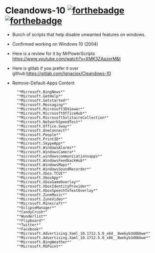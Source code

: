 # Cleandows-10 [![forthebadge](https://forthebadge.com/images/badges/0-percent-optimized.svg)](https://forthebadge.com)[![forthebadge](https://forthebadge.com/images/badges/works-on-my-machine.svg)](https://forthebadge.com)
- Bunch of scripts that help disable unwanted features on windows.
- Confirmed working on Windows 10 (2004)
- Here is a review for it by MrPowerScripts https://www.youtube.com/watch?v=XMK3ZAazprM&t
- Here is gitlab if you prefer it over github:https://gitlab.com/Ignaciox/Cleandows-10
- Remove-Default-Apps Content
   
        "*Microsoft.BingNews*"
        "*Microsoft.GetHelp*"
        "*Microsoft.Getstarted*"
        "*Microsoft.Messaging*"
        "*Microsoft.Microsoft3DViewer*"
        "*Microsoft.MicrosoftOfficeHub*"
        "*Microsoft.MicrosoftSolitaireCollection*"
        "*Microsoft.NetworkSpeedTest*"
        "*Microsoft.Office.Sway*"
        "*Microsoft.OneConnect*"
        "*Microsoft.People*"
        "*Microsoft.Print3D*"
        "*Microsoft.SkypeApp*"
        "*Microsoft.WindowsAlarms*"
        "*Microsoft.WindowsCamera*"
        "*microsoft.windowscommunicationsapps*"
        "*Microsoft.WindowsFeedbackHub*"
        "*Microsoft.WindowsMaps*"
        "*Microsoft.WindowsSoundRecorder*"
        "*Microsoft.Xbox.TCUI*"
        "*Microsoft.XboxApp*"
        "*Microsoft.XboxGameOverlay*"
        "*Microsoft.XboxIdentityProvider*"
        "*Microsoft.XboxSpeechToTextOverlay*"
        "*Microsoft.ZuneMusic*"
        "*Microsoft.ZuneVideo*"
        "*Microsoft.Minecraft*"
        "*EclipseManager*"
        "*CandyCrush*"
        "*Wunderlist*"
        "*Flipboard*"
        "*Twitter*"
        "*Facebook*"
        "*Microsoft.Advertising.Xaml_10.1712.5.0_x64__8wekyb3d8bbwe*"
        "*Microsoft.Advertising.Xaml_10.1712.5.0_x86__8wekyb3d8bbwe*"
        "*Microsoft.BingWeather*"
        "*Microsoft.MSPaint*"
